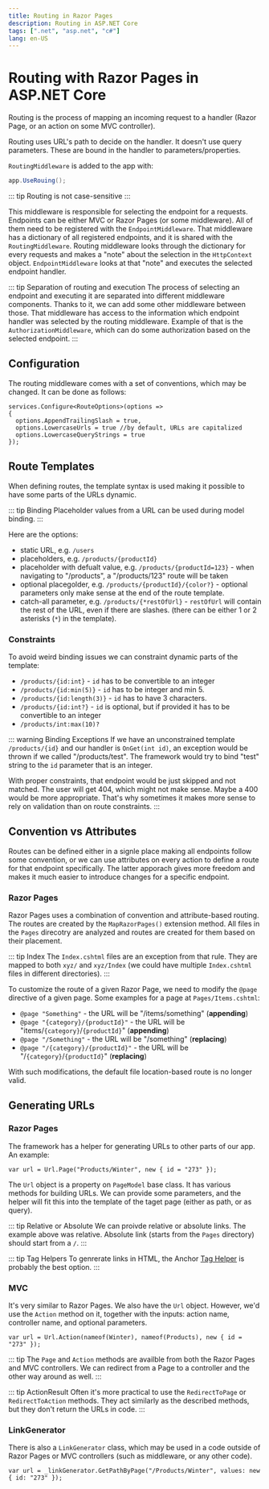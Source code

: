 ```yaml
---
title: Routing in Razor Pages
description: Routing in ASP.NET Core
tags: [".net", "asp.net", "c#"]
lang: en-US
---
```


# Routing with Razor Pages in ASP.NET Core

Routing is the process of mapping an incoming request to a handler (Razor Page,
or an action on some MVC controller).

Routing uses URL's path to decide on the handler. It doesn't use query
parameters. These are bound in the handler to parameters/properties.

`RoutingMiddleware` is added to the app with:

```csharp
app.UseRouing();
```

::: tip
Routing is not case-sensitive
:::

This middleware is responsible for selecting the endpoint for a requests.
Endpoints can be either MVC or Razor Pages (or some middleware). All of them
need to be registered with the `EndpointMiddleware`. That middleware has a
dictionary of all registered endpoints, and it is shared with the
`RoutingMiddleware`. Routing middleware looks through the dictionary for every
requests and makes a "note" about the selection in the `HttpContext` object.
`EndpointMiddleware` looks at that "note" and executes the selected endpoint
handler.

::: tip Separation of routing and execution
The process of selecting an endpoint and executing it are separated into
different middleware components. Thanks to it, we can add some other middleware
between those. That middleware has access to the information which endpoint
handler was selected by the routing middleware. Example of that is the
`AuthorizationMiddleware`, which can do some authorization based on the selected
endpoint.
:::

## Configuration

The routing middleware comes with a set of conventions, which may be changed. It can be done as follows:

```csharpharp
services.Configure<RouteOptions>(options => 
{
  options.AppendTrailingSlash = true,
  options.LowercaseUrls = true //by default, URLs are capitalized
  options.LowercaseQueryStrings = true
});
```

## Route Templates

When defining routes, the template syntax is used making it possible to have
some parts of the URLs dynamic.

::: tip Binding
Placeholder values from a URL can be used during model binding.
:::

Here are the options:

- static URL, e.g. `/users`
- placeholders, e.g. `/products/{productId}`
- placeholder with defualt value, e.g. `/products/{productId=123}` - when
  navigating to "/products", a "/products/123" route will be taken
- optional placegolder, e.g. `/products/{productId}/{color?}` - optional
  parameters only make sense at the end of the route template.
- catch-all parameter, e.g. `/products/{*restOfUrl}` - `restOfUrl` will contain
  the rest of the URL, even if there are slashes. (there can be either 1 or 2
  asterisks (`*`) in the template).

### Constraints

To avoid weird binding issues we can constraint dynamic parts of the template:

- `/products/{id:int}` - `id` has to be convertible to an integer
- `/products/{id:min(5)}` - `id` has to be integer and min 5.
- `/products/{id:length(3)}` - `id` has to have 3 characters.
- `/products/{id:int?}` - `id` is optional, but if provided it has to be
  convertible to an integer
- `/products/int:max(10)?`

::: warning Binding Exceptions
If we have an unconstrained template `/products/{id}` and our handler is
`OnGet(int id)`, an exception would be thrown if we called "/products/test". The
framework would try to bind "test" string to the `id` parameter that is an
integer.

With proper constraints, that endpoint would be just skipped and not matched.
The user will get 404, which might not make sense. Maybe a 400 would be more
appropriate. That's why sometimes it makes more sense to rely on validation than
on route constraints.
:::

## Convention vs Attributes

Routes can be defined either in a signle place making all endpoints follow some
convention, or we can use attributes on every action to define a route for that
endpoint specifically. The latter apporach gives more freedom and makes it much
easier to introduce changes for a specific endpoint.

### Razor Pages

Razor Pages uses a combination of convention and attribute-based routing. The
routes are created by the `MapRazorPages()` extension method. All files in the
`Pages` direcotry are analyzed and routes are created for them based on their
placement.

::: tip Index
The `Index.cshtml` files are an exception from that rule. They are mapped to
both `xyz/` and `xyz/Index` (we could have multiple `Index.cshtml` files in
different directories).
:::

To customize the route of a given Razor Page, we need to modify the `@page`
directive of a given page. Some examples for a page at `Pages/Items.cshtml`:

- `@page "Something"` - the URL will be "/items/something" (**appending**)
- `@page "{category}/{productId}"` - the URL will be
  "items/`{category}`/`{productId}`" (**appending**)
- `@page "/Something"` - the URL will be "/something" (**replacing**)
- `@page "/{category}/{productId}"` - the URL will be
  "/`{category}`/`{productId}`" (**replacing**)

With such modifications, the default file location-based route is no longer
valid.

## Generating URLs

### Razor Pages

The framework has a helper for generating URLs to other parts of our app.
An example:

```csharpharp
var url = Url.Page("Products/Winter", new { id = "273" });
```

The `Url` object is a property on `PageModel` base class. It has various methods
for building URLs. We can provide some parameters, and the helper will fit this
into the template of the taget page (either as path, or as query).

::: tip Relative or Absolute
We can proivde relative or absolute links. The example above was relative.
Absolute link (starts from the `Pages` directory) should start from a `/`.
:::

::: tip Tag Helpers
To genrerate links in HTML, the Anchor [Tag
Helper](./razor-pages.md#tag-helpers) is probably the best option.
:::

### MVC

It's very similar to Razor Pages. We also have the `Url` object. However, we'd
use the `Action` method on it, together with the inputs: action name, controller
name, and optional parameters.

```csharpharp
var url = Url.Action(nameof(Winter), nameof(Products), new { id = "273" });
```

::: tip
The `Page` and `Action` methods are availble from both the Razor Pages and MVC
controllers. We can redirect from a Page to a controller and the other way
around as well.
:::

::: tip ActionResult
Often it's more practical to use the `RedirectToPage` or `RedirectToAction`
methods. They act similarly as the described methods, but they don't return the
URLs in code.
:::

### LinkGenerator

There is also a `LinkGenerator` class, which may be used in a code outside of
Razor Pages or MVC controllers (such as middleware, or any other code).

```csharpharp
var url = _linkGenerator.GetPathByPage("/Products/Winter", values: new { id: "273" });
```